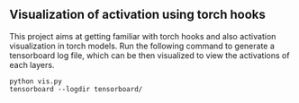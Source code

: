 ## Visualization of activation using torch hooks

This project aims at getting familiar with torch hooks and also activation visualization in torch models. Run the following command to generate a tensorboard log file, which can be then visualized to view the activations of each layers.

```
python vis.py
tensorboard --logdir tensorboard/
```